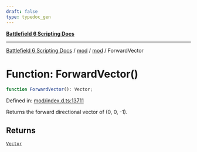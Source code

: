 ```yaml
---
draft: false
type: typedoc_gen
---
```


[**Battlefield 6 Scripting Docs**](../../../_index.md)

***

[Battlefield 6 Scripting Docs](../../../_index.md) / [mod](../../_index.md) / [mod](../_index.md) / ForwardVector

# Function: ForwardVector()

```ts
function ForwardVector(): Vector;
```

Defined in: [mod/index.d.ts:13711](https://github.com/battlefield-portal-community/portal-docs/blob/6d87e21c5922a3efb03c634dbe98e5fe6e797672/generators/santiago/mod/index.d.ts#L13711)

Returns the forward directional vector of (0, 0, -1).

## Returns

[`Vector`](../Vector/_index.md)
